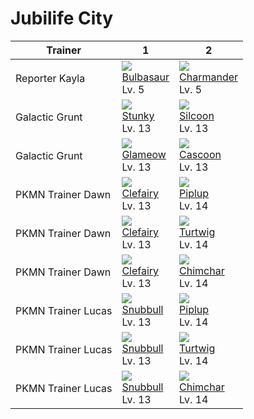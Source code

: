 # Jubilife City

Trainer            | 1                                   | 2                                   
---                | ---                                 | ---                                 
Reporter Kayla     | ![][001]<br> [Bulbasaur]<br> Lv. 5  | ![][004]<br> [Charmander]<br> Lv. 5 | ![][007]<br> [Squirtle]<br> Lv. 5   
Galactic Grunt     | ![][434]<br> [Stunky]<br> Lv. 13    | ![][266]<br> [Silcoon]<br> Lv. 13   
Galactic Grunt     | ![][431]<br> [Glameow]<br> Lv. 13   | ![][268]<br> [Cascoon]<br> Lv. 13   
PKMN Trainer Dawn  | ![][035]<br> [Clefairy]<br> Lv. 13  | ![][393]<br> [Piplup]<br> Lv. 14    
PKMN Trainer Dawn  | ![][035]<br> [Clefairy]<br> Lv. 13  | ![][387]<br> [Turtwig]<br> Lv. 14   
PKMN Trainer Dawn  | ![][035]<br> [Clefairy]<br> Lv. 13  | ![][390]<br> [Chimchar]<br> Lv. 14  
PKMN Trainer Lucas | ![][209]<br> [Snubbull]<br> Lv. 13  | ![][393]<br> [Piplup]<br> Lv. 14    
PKMN Trainer Lucas | ![][209]<br> [Snubbull]<br> Lv. 13  | ![][387]<br> [Turtwig]<br> Lv. 14   
PKMN Trainer Lucas | ![][209]<br> [Snubbull]<br> Lv. 13  | ![][390]<br> [Chimchar]<br> Lv. 14  



[Bulbasaur]: ../../pokemon_changes/001/
[Charmander]: ../../pokemon_changes/004/
[Squirtle]: ../../pokemon_changes/007/
[Clefairy]: ../../pokemon_changes/035/
[Snubbull]: ../../pokemon_changes/209/
[Silcoon]: ../../pokemon_changes/266/
[Cascoon]: ../../pokemon_changes/268/
[Turtwig]: ../../pokemon_changes/387/
[Chimchar]: ../../pokemon_changes/390/
[Piplup]: ../../pokemon_changes/393/
[Glameow]: ../../pokemon_changes/431/
[Stunky]: ../../pokemon_changes/434/
[001]: ../img/pokemon/001.png
[004]: ../img/pokemon/004.png
[007]: ../img/pokemon/007.png
[035]: ../img/pokemon/035.png
[209]: ../img/pokemon/209.png
[266]: ../img/pokemon/266.png
[268]: ../img/pokemon/268.png
[387]: ../img/pokemon/387.png
[390]: ../img/pokemon/390.png
[393]: ../img/pokemon/393.png
[431]: ../img/pokemon/431.png
[434]: ../img/pokemon/434.png

